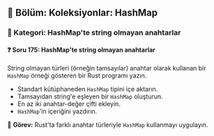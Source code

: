 ## 📘 Bölüm: Koleksiyonlar: HashMap  
### 🔹 Kategori: HashMap'te string olmayan anahtarlar  
#### ❓ Soru 175: HashMap'te string olmayan anahtarlar

String olmayan türleri (örneğin tamsayılar) anahtar olarak kullanan bir `HashMap` örneği gösteren bir Rust programı yazın.

- Standart kütüphaneden `HashMap` tipini içe aktarın.
- Tamsayıdan string'e eşleyen bir `HashMap` oluşturun.
- En az iki anahtar-değer çifti ekleyin.
- `HashMap`'in içeriğini yazdırın.

🔧 **Görev:** Rust'ta farklı anahtar türleriyle `HashMap` kullanmayı uygulayın.
